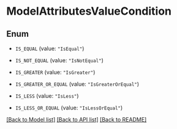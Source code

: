 # ModelAttributesValueCondition

## Enum


* `IS_EQUAL` (value: `"IsEqual"`)

* `IS_NOT_EQUAL` (value: `"IsNotEqual"`)

* `IS_GREATER` (value: `"IsGreater"`)

* `IS_GREATER_OR_EQUAL` (value: `"IsGreaterOrEqual"`)

* `IS_LESS` (value: `"IsLess"`)

* `IS_LESS_OR_EQUAL` (value: `"IsLessOrEqual"`)


[[Back to Model list]](../README.md#documentation-for-models) [[Back to API list]](../README.md#documentation-for-api-endpoints) [[Back to README]](../README.md)


